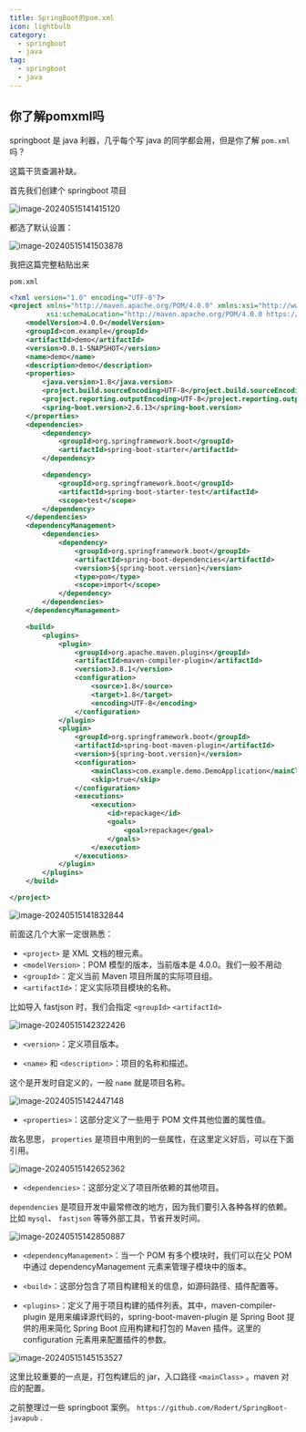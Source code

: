 ```yaml
---
title: SpringBoot的pom.xml
icon: lightbulb
category:
  - springboot
  - java
tag:
  - springboot
  - java
---
```








## 你了解pomxml吗



springboot 是 java 利器，几乎每个写 java 的同学都会用，但是你了解 `pom.xml` 吗？

这篇干货查漏补缺。

首先我们创建个 springboot 项目

![image-20240515141415120](https://javapub-common-oss.oss-cn-beijing.aliyuncs.com/javapub/202405151414624.png)

都选了默认设置：

![image-20240515141503878](https://javapub-common-oss.oss-cn-beijing.aliyuncs.com/javapub/202405151415315.png)



我把这篇完整粘贴出来

`pom.xml` 

```xml
<?xml version="1.0" encoding="UTF-8"?>
<project xmlns="http://maven.apache.org/POM/4.0.0" xmlns:xsi="http://www.w3.org/2001/XMLSchema-instance"
         xsi:schemaLocation="http://maven.apache.org/POM/4.0.0 https://maven.apache.org/xsd/maven-4.0.0.xsd">
    <modelVersion>4.0.0</modelVersion>
    <groupId>com.example</groupId>
    <artifactId>demo</artifactId>
    <version>0.0.1-SNAPSHOT</version>
    <name>demo</name>
    <description>demo</description>
    <properties>
        <java.version>1.8</java.version>
        <project.build.sourceEncoding>UTF-8</project.build.sourceEncoding>
        <project.reporting.outputEncoding>UTF-8</project.reporting.outputEncoding>
        <spring-boot.version>2.6.13</spring-boot.version>
    </properties>
    <dependencies>
        <dependency>
            <groupId>org.springframework.boot</groupId>
            <artifactId>spring-boot-starter</artifactId>
        </dependency>

        <dependency>
            <groupId>org.springframework.boot</groupId>
            <artifactId>spring-boot-starter-test</artifactId>
            <scope>test</scope>
        </dependency>
    </dependencies>
    <dependencyManagement>
        <dependencies>
            <dependency>
                <groupId>org.springframework.boot</groupId>
                <artifactId>spring-boot-dependencies</artifactId>
                <version>${spring-boot.version}</version>
                <type>pom</type>
                <scope>import</scope>
            </dependency>
        </dependencies>
    </dependencyManagement>

    <build>
        <plugins>
            <plugin>
                <groupId>org.apache.maven.plugins</groupId>
                <artifactId>maven-compiler-plugin</artifactId>
                <version>3.8.1</version>
                <configuration>
                    <source>1.8</source>
                    <target>1.8</target>
                    <encoding>UTF-8</encoding>
                </configuration>
            </plugin>
            <plugin>
                <groupId>org.springframework.boot</groupId>
                <artifactId>spring-boot-maven-plugin</artifactId>
                <version>${spring-boot.version}</version>
                <configuration>
                    <mainClass>com.example.demo.DemoApplication</mainClass>
                    <skip>true</skip>
                </configuration>
                <executions>
                    <execution>
                        <id>repackage</id>
                        <goals>
                            <goal>repackage</goal>
                        </goals>
                    </execution>
                </executions>
            </plugin>
        </plugins>
    </build>

</project>
```



![image-20240515141832844](https://javapub-common-oss.oss-cn-beijing.aliyuncs.com/javapub/202405151418469.png)

前面这几个大家一定很熟悉：

- `<project>` 是 XML 文档的根元素。
- `<modelVersion>`：POM 模型的版本，当前版本是 4.0.0。我们一般不用动
- `<groupId>`：定义当前 Maven 项目所属的实际项目组。
- `<artifactId>`：定义实际项目模块的名称。

比如导入 fastjson 时，我们会指定 `<groupId>` `<artifactId>` 

![image-20240515142322426](https://javapub-common-oss.oss-cn-beijing.aliyuncs.com/javapub/202405151423409.png)

- `<version>`：定义项目版本。

- `<name>` 和 `<description>`：项目的名称和描述。

这个是开发时自定义的，一般 `name` 就是项目名称。

![image-20240515142447148](https://javapub-common-oss.oss-cn-beijing.aliyuncs.com/javapub/202405151424775.png)

- `<properties>`：这部分定义了一些用于 POM 文件其他位置的属性值。

故名思思， `properties` 是项目中用到的一些属性，在这里定义好后，可以在下面引用。

![image-20240515142652362](https://javapub-common-oss.oss-cn-beijing.aliyuncs.com/javapub/202405151426712.png)

- `<dependencies>`：这部分定义了项目所依赖的其他项目。

`dependencies` 是项目开发中最常修改的地方，因为我们要引入各种各样的依赖。比如 `mysql`、 `fastjson` 等等外部工具，节省开发时间。

![image-20240515142850887](https://javapub-common-oss.oss-cn-beijing.aliyuncs.com/javapub/202405151428285.png)

- `<dependencyManagement>`：当一个 POM 有多个模块时，我们可以在父 POM 中通过 dependencyManagement 元素来管理子模块中的版本。

- `<build>`：这部分包含了项目构建相关的信息，如源码路径、插件配置等。

- `<plugins>`：定义了用于项目构建的插件列表。其中，maven-compiler-plugin 是用来编译源代码的，spring-boot-maven-plugin 是 Spring Boot 提供的用来简化 Spring Boot 应用构建和打包的 Maven 插件。这里的 configuration 元素用来配置插件的参数。

![image-20240515145153527](https://javapub-common-oss.oss-cn-beijing.aliyuncs.com/javapub/202405151451493.png)

这里比较重要的一点是，打包构建后的 jar，入口路径 `<mainClass>` 。maven 对应的配置。

之前整理过一些 springboot 案例。 `https://github.com/Rodert/SpringBoot-javapub` . 



